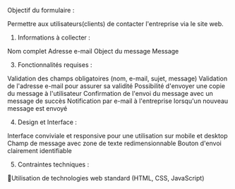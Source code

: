 Objectif du formulaire :

Permettre aux utilisateurs(clients) de contacter l'entreprise via le site web.

1. Informations à collecter :

Nom complet
Adresse e-mail
Object du message
Message

3. Fonctionnalités requises :

Validation des champs obligatoires (nom, e-mail, sujet, message)
Validation de l'adresse e-mail pour assurer sa validité
Possibilité d'envoyer une copie du message à l'utilisateur
Confirmation de l'envoi du message avec un message de succès
Notification par e-mail à l'entreprise lorsqu'un nouveau message est envoyé

4. Design et Interface :

Interface conviviale et responsive pour une utilisation sur mobile et desktop
Champ de message avec zone de texte redimensionnable
Bouton d'envoi clairement identifiable

5. Contraintes techniques :

Utilisation de technologies web standard (HTML, CSS, JavaScript)
